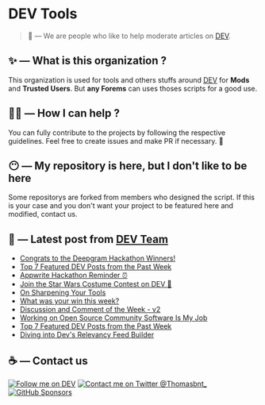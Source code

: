 # DEV Tools

> 🔧 — We are people who like to help moderate articles on [DEV](https://dev.to).

## ✨ — What is this organization ?

This organization is used for tools and others stuffs around [DEV](https://dev.to) for **Mods** and **Trusted Users**. But __any Forems__ can uses thoses scripts for a good use.


## 💪🏼 — How I can help ?

You can fully contribute to the projects by following the respective guidelines. Feel free to create issues and make PR if necessary. 🎉

## 😶 — My repository is here, but I don't like to be here

Some repositorys are forked from members who designed the script. If this is your case and you don't want your project to be featured here and modified, contact us.

## 📝 — Latest post from [DEV Team](https://dev.to/devteam)

<!-- BLOG-POST-LIST:START -->
- [Congrats to the Deepgram Hackathon Winners!](https://dev.to/devteam/congrats-to-the-deepgram-hackathon-winners-586i)
- [Top 7 Featured DEV Posts from the Past Week](https://dev.to/devteam/top-7-featured-dev-posts-from-the-past-week-55c8)
- [Appwrite Hackathon Reminder ⏰](https://dev.to/devteam/appwrite-hackathon-reminder-53ga)
- [Join the Star Wars Costume Contest on DEV 🌌](https://dev.to/devteam/join-the-star-wars-costume-contest-on-dev-4642)
- [On Sharpening Your Tools](https://dev.to/devteam/on-sharpening-your-tools-4jfk)
- [What was your win this week?](https://dev.to/devteam/what-was-your-win-this-week-2ke8)
- [Discussion and Comment of the Week - v2](https://dev.to/devteam/discussion-and-comment-of-the-week-v2-137)
- [Working on Open Source Community Software Is My Job](https://dev.to/devteam/working-on-open-source-community-software-is-my-job-1721)
- [Top 7 Featured DEV Posts from the Past Week](https://dev.to/devteam/top-7-featured-dev-posts-from-the-past-week-1g0f)
- [Diving into Dev&#39;s Relevancy Feed Builder](https://dev.to/devteam/diving-into-devs-relevancy-feed-builder-30m6)
<!-- BLOG-POST-LIST:END -->


## ☕ — Contact us

[![Follow me on DEV](https://img.shields.io/badge/dev.to-%2308090A.svg?&style=for-the-badge&logo=dev.to&logoColor=white&alt=devto)](https://dev.to/thomasbnt)
[![Contact me on Twitter @Thomasbnt_](https://img.shields.io/badge/Contact%20me%20on%20Twitter-%231DA1F2.svg?&style=for-the-badge&logo=twitter&logoColor=white&alt=twitter)](https://twitter.com/messages/1142357270-1142357270?text=Hello,%20I%20contact%20you%20from%20devtotools%20&recipient_id=1142357270) [![GitHub Sponsors](https://img.shields.io/badge/Sponsor%20me-%23EA54AE.svg?&style=for-the-badge&logo=github-sponsors&logoColor=white)](https://github.com/sponsors/thomasbnt)


